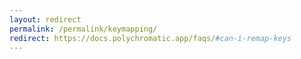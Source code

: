 ```yaml
---
layout: redirect
permalink: /permalink/keymapping/
redirect: https://docs.polychromatic.app/faqs/#can-i-remap-keys
---
```

